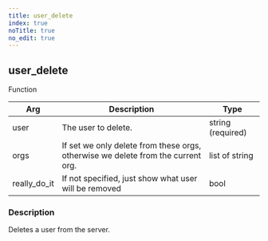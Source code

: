 ```yaml
---
title: user_delete
index: true
noTitle: true
no_edit: true
---
```




<div class="vql_item"></div>


## user_delete
<span class='vql_type label label-warning pull-right page-header'>Function</span>



<div class="vqlargs"></div>

Arg | Description | Type
----|-------------|-----
user|The user to delete.|string (required)
orgs|If set we only delete from these orgs, otherwise we delete from the current org.|list of string
really_do_it|If not specified, just show what user will be removed|bool

### Description

Deletes a user from the server.

